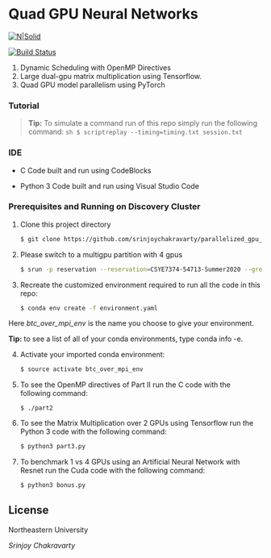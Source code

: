 # Quad GPU Neural Networks

[![N|Solid](https://cldup.com/dTxpPi9lDf.thumb.png)](https://nodesource.com/products/nsolid)

[![Build Status](https://travis-ci.org/joemccann/dillinger.svg?branch=master)](https://travis-ci.org/joemccann/dillinger)

1. Dynamic Scheduling with OpenMP Directives
2. Large dual-gpu matrix multiplication using Tensorflow. 
3. Quad GPU model parallelism using PyTorch 

### Tutorial

> **Tip:** To simulate a command run of this repo simply run the following command:
    ```sh
    $ scriptreplay --timing=timing.txt session.txt
    ```
    
### IDE 

* C Code built and run using CodeBlocks

* Python 3 Code built and run using Visual Studio Code 

### Prerequisites and Running on Discovery Cluster

1. Clone this project directory
    ```sh
    $ git clone https://github.com/srinjoychakravarty/parallelized_gpu_learning.git
    ```

2. Please switch to a multigpu partition with 4 gpus 
    ```sh
    $ srun -p reservation --reservation=CSYE7374-54713-Summer2020 --gres=gpu:4 --mem=16Gb --time=01:00:00 --export=ALL --pty /bin/bash
    ```

3. Recreate the customized environment required to run all the code in this repo:
    ```sh
    $ conda env create -f environment.yaml
    ```
Here _btc_over_mpi_env_ is the name you choose to give your environment. 

**Tip:** to see a list of all of your conda environments, type conda info -e.

4. Activate your imported conda environment:
    ```sh
    $ source activate btc_over_mpi_env
    ```

5. To see the OpenMP directives of Part II run the C code with the following command:
    ```
    $ ./part2
    ```
    
6. To see the Matrix Multiplication over 2 GPUs using Tensorflow run the Python 3 code with the following command: 
    ```sh
    $ python3 part3.py
    ```
    
7. To benchmark 1 vs 4 GPUs using an Artificial Neural Network with Resnet run the Cuda code with the following command:
    ```sh
    $ python3 bonus.py
    ```

License
----

Northeastern University

_Srinjoy Chakravarty_
